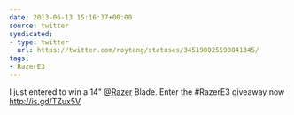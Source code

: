 ```yaml
---
date: 2013-06-13 15:16:37+00:00
source: twitter
syndicated:
- type: twitter
  url: https://twitter.com/roytang/statuses/345198025590841345/
tags:
- RazerE3
---
```


I just entered to win a 14" [@Razer](https://twitter.com/Razer/) Blade. Enter the #RazerE3 giveaway now  http://is.gd/TZux5V